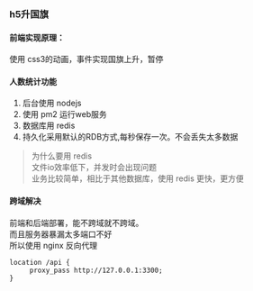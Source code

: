 ### h5升国旗
#### 前端实现原理：
使用 css3的动画，事件实现国旗上升，暂停

#### 人数统计功能
1. 后台使用 nodejs  
2. 使用 pm2 运行web服务  
3. 数据库用 redis 
4. 持久化采用默认的RDB方式,每秒保存一次。不会丢失太多数据

> 为什么要用 redis  
> 文件io效率低下，并发时会出现问题  
> 业务比较简单，相比于其他数据库，使用 redis 更快，更方便

#### 跨域解决
前端和后端部署，能不跨域就不跨域。  
而且服务器暴漏太多端口不好   
所以使用 nginx 反向代理
```
location /api {
	 proxy_pass http://127.0.0.1:3300;
}
```